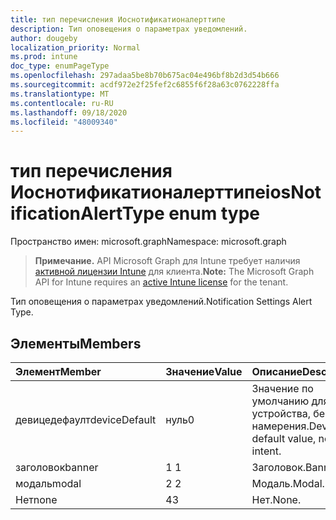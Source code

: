 ```yaml
---
title: тип перечисления Иоснотификатионалерттипе
description: Тип оповещения о параметрах уведомлений.
author: dougeby
localization_priority: Normal
ms.prod: intune
doc_type: enumPageType
ms.openlocfilehash: 297adaa5be8b70b675ac04e496bf8b2d3d54b666
ms.sourcegitcommit: acdf972e2f25fef2c6855f6f28a63c0762228ffa
ms.translationtype: MT
ms.contentlocale: ru-RU
ms.lasthandoff: 09/18/2020
ms.locfileid: "48009340"
---
```

# <a name="iosnotificationalerttype-enum-type"></a><span data-ttu-id="d714c-103">тип перечисления Иоснотификатионалерттипе</span><span class="sxs-lookup"><span data-stu-id="d714c-103">iosNotificationAlertType enum type</span></span>

<span data-ttu-id="d714c-104">Пространство имен: microsoft.graph</span><span class="sxs-lookup"><span data-stu-id="d714c-104">Namespace: microsoft.graph</span></span>

> <span data-ttu-id="d714c-105">**Примечание.** API Microsoft Graph для Intune требует наличия [активной лицензии Intune](https://go.microsoft.com/fwlink/?linkid=839381) для клиента.</span><span class="sxs-lookup"><span data-stu-id="d714c-105">**Note:** The Microsoft Graph API for Intune requires an [active Intune license](https://go.microsoft.com/fwlink/?linkid=839381) for the tenant.</span></span>

<span data-ttu-id="d714c-106">Тип оповещения о параметрах уведомлений.</span><span class="sxs-lookup"><span data-stu-id="d714c-106">Notification Settings Alert Type.</span></span>

## <a name="members"></a><span data-ttu-id="d714c-107">Элементы</span><span class="sxs-lookup"><span data-stu-id="d714c-107">Members</span></span>
|<span data-ttu-id="d714c-108">Элемент</span><span class="sxs-lookup"><span data-stu-id="d714c-108">Member</span></span>|<span data-ttu-id="d714c-109">Значение</span><span class="sxs-lookup"><span data-stu-id="d714c-109">Value</span></span>|<span data-ttu-id="d714c-110">Описание</span><span class="sxs-lookup"><span data-stu-id="d714c-110">Description</span></span>|
|:---|:---|:---|
|<span data-ttu-id="d714c-111">девицедефаулт</span><span class="sxs-lookup"><span data-stu-id="d714c-111">deviceDefault</span></span>|<span data-ttu-id="d714c-112">нуль</span><span class="sxs-lookup"><span data-stu-id="d714c-112">0</span></span>|<span data-ttu-id="d714c-113">Значение по умолчанию для устройства, без намерения.</span><span class="sxs-lookup"><span data-stu-id="d714c-113">Device default value, no intent.</span></span>|
|<span data-ttu-id="d714c-114">заголовок</span><span class="sxs-lookup"><span data-stu-id="d714c-114">banner</span></span>|<span data-ttu-id="d714c-115">1 </span><span class="sxs-lookup"><span data-stu-id="d714c-115">1</span></span>|<span data-ttu-id="d714c-116">Заголовок.</span><span class="sxs-lookup"><span data-stu-id="d714c-116">Banner.</span></span>|
|<span data-ttu-id="d714c-117">модаль</span><span class="sxs-lookup"><span data-stu-id="d714c-117">modal</span></span>|<span data-ttu-id="d714c-118">2 </span><span class="sxs-lookup"><span data-stu-id="d714c-118">2</span></span>|<span data-ttu-id="d714c-119">Модаль.</span><span class="sxs-lookup"><span data-stu-id="d714c-119">Modal.</span></span>|
|<span data-ttu-id="d714c-120">Нет</span><span class="sxs-lookup"><span data-stu-id="d714c-120">none</span></span>|<span data-ttu-id="d714c-121">4</span><span class="sxs-lookup"><span data-stu-id="d714c-121">3</span></span>|<span data-ttu-id="d714c-122">Нет.</span><span class="sxs-lookup"><span data-stu-id="d714c-122">None.</span></span>|









